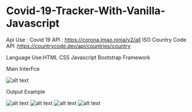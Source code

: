 # Covid-19-Tracker-With-Vanilla-Javascript

Api Use :
Covid 19 API : https://corona.lmao.ninja/v2/all
ISO Country Code API :https://countrycode.dev/api/countries/country


Language Use:HTML CSS Javascript Bootstrap Framework


Main InterFce

![alt text](https://i.imgur.com/r3Qzzsx.png)

Output Example

![alt text](https://i.imgur.com/z2ruW4N.png)
![alt text](https://i.imgur.com/0BNaD44.png)
![alt text](https://i.imgur.com/IyW52jG.png)
![alt text](https://i.imgur.com/OwjCxPJ.png)





